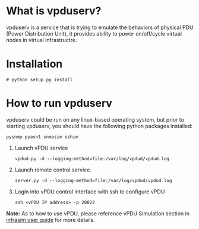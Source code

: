 # What is vpduserv?
vpduserv is a service that is trying to emulate the behaviors of physical PDU (Power Distribution Unit), it provides ability to power on/off/cycle virtual nodes in virtual infrastructre. 

# Installation

<pre><code># python setup.py install </code></pre>

# How to run vpduserv

vpduserv could be run on any linux-based operating system, but prior to starting vpduserv, you should have the following python packages installed:

``pysnmp pyasn1 snmpsim sshim``

1. Launch vPDU service

    <pre><code>vpdud.py -d --logging-method=file:/var/log/vpdud/vpdud.log</code></pre>

2. Launch remote control service. 

    <pre><code>server.py -d --logging-method=file:/var/log/vpdud/vpdud.log</code></pre>

3. Login into vPDU control interface with ssh to configure vPDU 
    <pre><code>ssh &lt;vPDU IP address&gt; -p 20022</code></pre>

**Note:** As to how to use vPDU, please reference vPDU Simulation section in [infrasim user guide](http://infrasim.readthedocs.org/en/latest/userguide.html) for more details.

